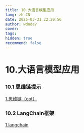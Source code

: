 ```yaml
---
title: 10.大语言模型应用
lang: zh-CN
date: 2025-03-31 22:20:56
author: wdndev
cover: 
tags:
hidden: true
recommend: false
---
```


# 10.大语言模型应用

### 10.1 思维链提示

[1.思维链（cot）](./1.思维链（cot）/1.思维链（cot）.md "1.思维链（cot）")

### 10.2 LangChain框架

[1.langchain](./1.langchain/1.langchain.md "1.langchain")
